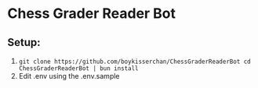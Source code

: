 # Chess Grader Reader Bot

## Setup:
1. ```git clone https://github.com/boykisserchan/ChessGraderReaderBot cd ChessGraderReaderBot | bun install```
2. Edit .env using the .env.sample 

